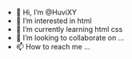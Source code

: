 - 👋 Hi, I’m @HuviXY
- 👀 I’m interested in html
- 🌱 I’m currently learning html css
- 💞️ I’m looking to collaborate on ...
- 📫 How to reach me ...

<!---
HuviXY/HuviXY is a ✨ special ✨ repository because its `README.md` (this file) appears on your GitHub profile.
You can click the Preview link to take a look at your changes.
--->
